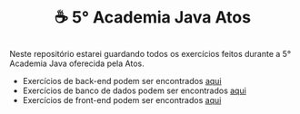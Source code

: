 # <p align="center">☕ 5° Academia Java Atos</p>
Neste repositório estarei guardando todos os exercícios feitos durante a 5° Academia Java oferecida pela Atos.

<ul>
  <li>Exercícios de back-end podem ser encontrados <a href="https://github.com/fabianojunior139/Academia-Java-Atos/tree/main/Back-end">aqui</a></li>
  <li>Exercícios de banco de dados podem ser encontrados <a href="https://github.com/fabianojunior139/Academia-Java-Atos/tree/main/Banco%20de%20Dados">aqui</a></li>
  <li>Exercícios de front-end podem ser encontrados <a href="https://github.com/fabianojunior139/Academia-Java-Atos/tree/main/Front-end">aqui</a></li>
</ul>
